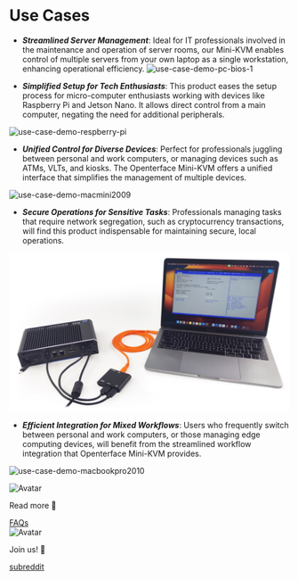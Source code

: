 # Use Cases
* ***Streamlined Server Management***: Ideal for IT professionals involved in the maintenance and operation of server rooms, our Mini-KVM enables control of multiple servers from your own laptop as a single workstation, enhancing operational efficiency.
![use-case-demo-pc-bios-1](/images/product/use-case-demo-pc-bios-1.jpg)

* ***Simplified Setup for Tech Enthusiasts***: This product eases the setup process for micro-computer enthusiasts working with devices like Raspberry Pi and Jetson Nano. It allows direct control from a main computer, negating the need for additional peripherals.

![use-case-demo-respberry-pi](/images/product/use-case-demo-respberry-pi.jpg)

* ***Unified Control for Diverse Devices***: Perfect for professionals juggling between personal and work computers, or managing devices such as ATMs, VLTs, and kiosks. The Openterface Mini-KVM offers a unified interface that simplifies the management of multiple devices.

![use-case-demo-macmini2009](/images/product/use-case-demo-macmini2009-3.jpg)

* ***Secure Operations for Sensitive Tasks***: Professionals managing tasks that require network segregation, such as cryptocurrency transactions, will find this product indispensable for maintaining secure, local operations.

![use-case-demo-industrial-pc](images/product/use-case-demo-industrial-pc.jpg)

* ***Efficient Integration for Mixed Workflows***: Users who frequently switch between personal and work computers, or those managing edge computing devices, will benefit from the streamlined workflow integration that Openterface Mini-KVM provides.

![use-case-demo-macbookpro2010](/images/product/use-case-demo-macbookpro2010.jpg)

<section class="dialogue-section-white" id="dialogues-section">
    <div class="container">
        <div class="callout-button-container">
            <div class="dialogue-bubble" id="op-bubble">
                <img src="/images/op-avatar.jpg" alt="Avatar" class="avatar" draggable="false">
                <p>Read more 📖</p>
                <a href="/faq" class="md-button md-button--primary" id="join-waitlist-button">FAQs</a>
            </div>
            <div class="dialogue-bubble" id="op-bubble">
                <img src="/images/op-avatar.jpg" alt="Avatar" class="avatar" draggable="false">
                <p>Join us! 💬</p>
                <a href="https://www.reddit.com/r/Openterface_miniKVM/" class="md-button md-button--primary" id="join-waitlist-button">subreddit</a>
            </div>
        </div>
    </div>
</section>